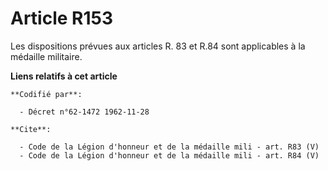 # Article R153

Les dispositions prévues aux articles R. 83 et R.84 sont applicables à la médaille militaire.

**Liens relatifs à cet article**

	**Codifié par**:

	  - Décret n°62-1472 1962-11-28

	**Cite**:

	  - Code de la Légion d'honneur et de la médaille mili - art. R83 (V)
	  - Code de la Légion d'honneur et de la médaille mili - art. R84 (V)
